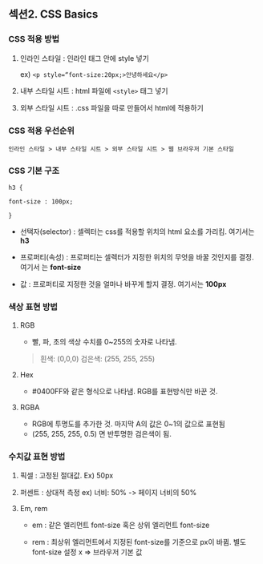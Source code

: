 ## 섹션2. CSS Basics

### CSS 적용 방법

1. 인라인 스타일 : 인라인 태그 안에 style 넣기
   
    ex) ```<p style=“font-size:20px;>안녕하세요</p>```

2. 내부 스타일 시트 : html 파일에 `<style>` 태그 넣기

3. 외부 스타일 시트 : .css 파일을 따로 만들어서 html에 적용하기

### CSS 적용 우선순위

```인라인 스타일 > 내부 스타일 시트 > 외부 스타일 시트 > 웹 브라우저 기본 스타일```

### CSS 기본 구조
```
h3 {

font-size : 100px;

}
```
- 선택자(selector) : 셀렉터는 css를 적용할 위치의 html 요소를 가리킴. 여기서는 __h3__

- 프로퍼티(속성) : 프로퍼티는 셀렉터가 지정한 위치의 무엇을 바꿀 것인지를 결정. 여기서 는 __font-size__

- 값 : 프로퍼티로 지정한 것을 얼마나 바꾸게 할지 결정. 여기서는 __100px__

### 색상 표현 방법

1. RGB

    - 빨, 파, 초의 색상 수치를 0~255의 숫자로 나타냄.
    > 흰색: (0,0,0)
    > 검은색: (255, 255, 255)

2. Hex

    - #0400FF와 같은 형식으로 나타냄. RGB를 표현방식만 바꾼 것.

3. RGBA

    - RGB에 투명도를 추가한 것. 마지막 A의 값은 0~1의 값으로 표현됨
    - (255, 255, 255, 0.5) 면 반투명한 검은색이 됨.

### 수치값 표현 방법

1. 픽셀 : 고정된 절대값. Ex) 50px

2. 퍼센트 : 상대적 측정 ex) 너비: 50% -> 페이지 너비의 50%

3. Em, rem

    - em : 같은 엘리먼트 font-size 혹은 상위 엘리먼트 font-size

    - rem : 최상위 엘리먼트에서 지정된 font-size를 기준으로 px이 바뀜. 
            별도 font-size 설정 x => 브라우저 기본 값

